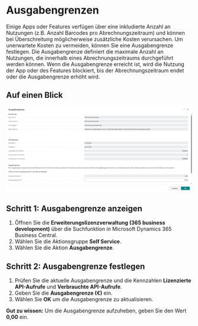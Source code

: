 # Ausgabengrenzen

Einige Apps oder Features verfügen über eine inkludierte Anzahl an Nutzungen (z.B. Anzahl Barcodes pro Abrechnungszeitraum) und können bei Überschreitung möglicherweise zusätzliche Kosten verursachen. Um unerwartete Kosten zu vermeiden, können Sie eine Ausgabengrenze festlegen. Die Ausgabengrenze definiert die maximale Anzahl an Nutzungen, die innerhalb eines Abrechnungszeitraums durchgeführt werden können. Wenn die Ausgabengrenze erreicht ist, wird die Nutzung der App oder des Features blockiert, bis der Abrechnungszeitraum endet oder die Ausgabengrenze erhöht wird.

## Auf einen Blick

![Ausgabengrenze](/assets/images/licensing/8fc5d3d4-b367-41bb-a33a-3339262b9fc4.png)

## Schritt 1: Ausgabengrenze anzeigen

1. Öffnen Sie die **Erweiterungslizenzverwaltung (365 business development)** über die Suchfunktion in Microsoft Dynamics 365 Business Central.
2. Wählen Sie die Aktionsgruppe **Self Service**.
3. Wählen Sie die Aktion **Ausgabengrenze**.

## Schritt 2: Ausgabengrenze festlegen

1. Prüfen Sie die aktuelle Ausgabengrenze und die Kennzahlen **Lizenzierte API-Aufrufe** und **Verbrauchte API-Aufrufe**.
2. Geben Sie die **Ausgabengrenze (€)** ein.
3. Wählen Sie **OK** um die Ausgabengrenze zu aktualisieren.

<div class="alert alert-notice">
    <i class="fa-light fa-hand-point-up fa-lg" style="--fa-secondary-color: #FF0000; --fa-primary-color: #111111; --fa-secondary-opacity: 0.7"></i> <strong>Gut zu wissen:</strong> Um die Ausgabengrenze aufzuheben, geben Sie den Wert <strong>0,00</strong> ein.
</div>